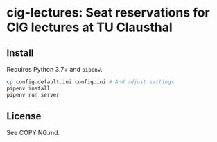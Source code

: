 cig-lectures: Seat reservations for CIG lectures at TU Clausthal
================================================================

Install
-------

Requires Python 3.7+ and `pipenv`.

```sh
cp config.default.ini config.ini # And adjust settings
pipenv install
pipenv run server
```

License
-------

See COPYING.md.
